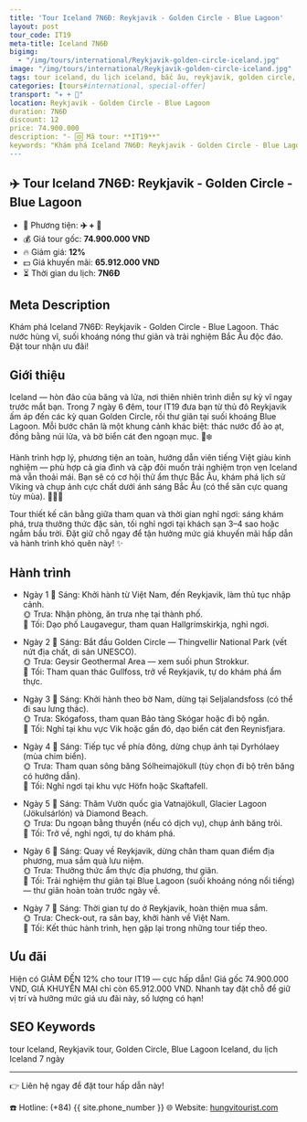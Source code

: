 ```yaml
---
title: 'Tour Iceland 7N6Đ: Reykjavik - Golden Circle - Blue Lagoon'
layout: post
tour_code: IT19
meta-title: Iceland 7N6Đ
bigimg:
  - "/img/tours/international/Reykjavik-golden-circle-iceland.jpg"
image: "/img/tours/international/Reykjavik-golden-circle-iceland.jpg"
tags: tour iceland, du lịch iceland, bắc âu, reykjavik, golden circle, tour quốc tế
categories: [tours#international, special-offer]
transport: "✈️ + 🚌"
location: Reykjavik - Golden Circle - Blue Lagoon
duration: 7N6Đ
discount: 12
price: 74.900.000
description: "- 🆔 Mã tour: **IT19**"
keywords: "Khám phá Iceland 7N6Đ: Reykjavik - Golden Circle - Blue Lagoon. Thác nước hùng vĩ, suối khoáng nóng thư giãn và trải nghiệm Bắc Âu độc đáo. Đặt tour nhận ưu đãi!"
---
```


## ✈️ Tour Iceland 7N6Đ: Reykjavik - Golden Circle - Blue Lagoon



- 🚗 Phương tiện: **✈️ + 🚌**
- 💰 Giá tour gốc: **74.900.000 VND**
- 🔥 Giảm giá: **12%**
- 💵 Giá khuyến mãi: **65.912.000 VND**
- ⏳ Thời gian du lịch: **7N6Đ**

## Meta Description
Khám phá Iceland 7N6Đ: Reykjavik - Golden Circle - Blue Lagoon. Thác nước hùng vĩ, suối khoáng nóng thư giãn và trải nghiệm Bắc Âu độc đáo. Đặt tour nhận ưu đãi!

## Giới thiệu
Iceland — hòn đảo của băng và lửa, nơi thiên nhiên trình diễn sự kỳ vĩ ngay trước mắt bạn. Trong 7 ngày 6 đêm, tour IT19 đưa bạn từ thủ đô Reykjavik ấm áp đến các kỳ quan Golden Circle, rồi thư giãn tại suối khoáng Blue Lagoon. Mỗi bước chân là một khung cảnh khác biệt: thác nước đổ ào ạt, đồng bằng núi lửa, và bờ biển cát đen ngoạn mục. 🌋❄️

Hành trình hợp lý, phương tiện an toàn, hướng dẫn viên tiếng Việt giàu kinh nghiệm — phù hợp cả gia đình và cặp đôi muốn trải nghiệm trọn vẹn Iceland mà vẫn thoải mái. Bạn sẽ có cơ hội thử ẩm thực Bắc Âu, khám phá lịch sử Viking và chụp ảnh cực chất dưới ánh sáng Bắc Âu (có thể săn cực quang tùy mùa). 📸🇮🇸

Tour thiết kế cân bằng giữa tham quan và thời gian nghỉ ngơi: sáng khám phá, trưa thưởng thức đặc sản, tối nghỉ ngơi tại khách sạn 3–4 sao hoặc ngắm bầu trời. Đặt giữ chỗ ngay để tận hưởng mức giá khuyến mãi hấp dẫn và hành trình khó quên này! ✨

## Hành trình
- Ngày 1
  🌅 Sáng: Khởi hành từ Việt Nam, đến Reykjavik, làm thủ tục nhập cảnh.  
  🌞 Trưa: Nhận phòng, ăn trưa nhẹ tại thành phố.  
  🌙 Tối: Dạo phố Laugavegur, tham quan Hallgrímskirkja, nghỉ ngơi.

- Ngày 2
  🌅 Sáng: Bắt đầu Golden Circle — Thingvellir National Park (vết nứt địa chất, di sản UNESCO).  
  🌞 Trưa: Geysir Geothermal Area — xem suối phun Strokkur.  
  🌙 Tối: Tham quan thác Gullfoss, trở về Reykjavik, tự do khám phá ẩm thực.

- Ngày 3
  🌅 Sáng: Khởi hành theo bờ Nam, dừng tại Seljalandsfoss (có thể đi sau lưng thác).  
  🌞 Trưa: Skógafoss, tham quan Bảo tàng Skógar hoặc đi bộ ngắn.  
  🌙 Tối: Nghỉ tại khu vực Vik hoặc gần đó, dạo biển cát đen Reynisfjara.

- Ngày 4
  🌅 Sáng: Tiếp tục về phía đông, dừng chụp ảnh tại Dyrhólaey (mùa chim biển).  
  🌞 Trưa: Tham quan sông băng Sólheimajökull (tùy chọn đi bộ trên băng có hướng dẫn).  
  🌙 Tối: Nghỉ ngơi tại khu vực Höfn hoặc Skaftafell.

- Ngày 5
  🌅 Sáng: Thăm Vườn quốc gia Vatnajökull, Glacier Lagoon (Jökulsárlón) và Diamond Beach.  
  🌞 Trưa: Du ngoạn bằng thuyền (nếu có dịch vụ), chụp ảnh băng trôi.  
  🌙 Tối: Trở về, nghỉ ngơi, tự do khám phá.

- Ngày 6
  🌅 Sáng: Quay về Reykjavik, dừng chân tham quan điểm địa phương, mua sắm quà lưu niệm.  
  🌞 Trưa: Thưởng thức ẩm thực địa phương, thư giãn.  
  🌙 Tối: Trải nghiệm thư giãn tại Blue Lagoon (suối khoáng nóng nổi tiếng) — thư giãn hoàn toàn trước ngày về.

- Ngày 7
  🌅 Sáng: Thời gian tự do ở Reykjavik, hoàn thiện mua sắm.  
  🌞 Trưa: Check-out, ra sân bay, khởi hành về Việt Nam.  
  🌙 Tối: Kết thúc hành trình, hẹn gặp lại trong những tour tiếp theo.

## Ưu đãi
Hiện có GIẢM ĐẾN 12% cho tour IT19 — cực hấp dẫn! Giá gốc 74.900.000 VND, GIÁ KHUYẾN MẠI chỉ còn 65.912.000 VND. Nhanh tay đặt chỗ để giữ vị trí và hưởng mức giá ưu đãi này, số lượng có hạn!

## SEO Keywords
tour Iceland, Reykjavik tour, Golden Circle, Blue Lagoon Iceland, du lịch Iceland 7 ngày

---

👉 Liên hệ ngay để đặt tour hấp dẫn này!

☎️ Hotline: (+84) {{ site.phone_number }}
🌐 Website: [hungvitourist.com](https://hungvitourist.com)

